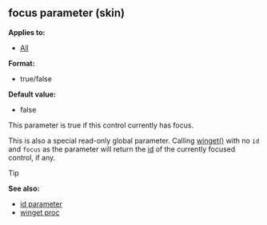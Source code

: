 ## focus parameter (skin)


**Applies to:**
+   [All](/ref/skin/control.md) 

**Format:**
+   true/false

**Default value:**
+   false


This parameter is true if this control currently has focus.


This is also a special read-only global parameter. Calling
[winget()](/ref/proc/winget.md)  with no `id` and `focus` as the
parameter will return the [id](/ref/skin/param/id.md) of the
currently focused control, if any.

> [!TIP] 
> **See also:**
> +   [id parameter](/ref/skin/param/id.md) 
> +   [winget proc](/ref/proc/winget.md) 